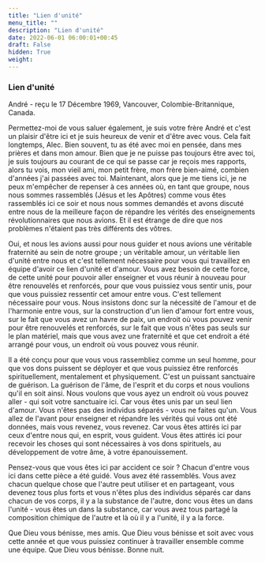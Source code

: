 ```yaml
---
title: "Lien d'unité"
menu_title: ""
description: "Lien d'unité"
date: 2022-06-01 06:00:01+00:45
draft: False
hidden: True
weight:
---
```

### Lien d'unité

André - reçu le 17 Décembre 1969, Vancouver, Colombie-Britannique, Canada.

Permettez-moi de vous saluer également, je suis votre frère André et c'est un plaisir d'être ici et je suis heureux de venir et d'être avec vous. Cela fait longtemps, Alec. Bien souvent, tu as été avec moi en pensée, dans mes prières et dans mon amour. Bien que je ne puisse pas toujours être avec toi, je suis toujours au courant de ce qui se passe car je reçois mes rapports, alors tu vois, mon vieil ami, mon petit frère, mon frère bien-aimé, combien d'années j'ai passées avec toi.
Maintenant, alors que je me tiens ici, je ne peux m'empêcher de repenser à ces années où, en tant que groupe, nous nous sommes rassemblés (Jésus et les Apôtres) comme vous êtes rassemblés ici ce soir et nous nous sommes demandés et avons discuté entre nous de la meilleure façon de répandre les vérités des enseignements révolutionnaires que nous avions. Et il est étrange de dire que nos problèmes n'étaient pas très différents des vôtres.

Oui, et nous les avions aussi pour nous guider et nous avions une véritable fraternité au sein de notre groupe ; un véritable amour, un véritable lien d'unité entre nous et c'est tellement nécessaire pour vous qui travaillez en équipe d'avoir ce lien d'unité et d'amour. Vous avez besoin de cette force, de cette unité pour pouvoir aller enseigner et vous réunir à nouveau pour être renouvelés et renforcés, pour que vous puissiez vous sentir unis, pour que vous puissiez ressentir cet amour entre vous. C'est tellement nécessaire pour vous. Nous insistons donc sur la nécessité de l'amour et de l'harmonie entre vous, sur la construction d'un lien d'amour fort entre vous, sur le fait que vous avez un havre de paix, un endroit où vous pouvez venir pour être renouvelés et renforcés, sur le fait que vous n'êtes pas seuls sur le plan matériel, mais que vous avez une fraternité et que cet endroit a été arrangé pour vous, un endroit où vous pouvez vous réunir.

Il a été conçu pour que vous vous rassembliez comme un seul homme, pour que vos dons puissent se déployer et que vous puissiez être renforcés spirituellement, mentalement et physiquement. C'est un puissant sanctuaire de guérison. La guérison de l'âme, de l'esprit et du corps et nous voulions qu'il en soit ainsi. Nous voulons que vous ayez un endroit où vous pouvez aller - qui soit votre sanctuaire ici. Car vous êtes unis par un seul lien d'amour. Vous n'êtes pas des individus séparés - vous ne faites qu'un. Vous allez de l'avant pour enseigner et répandre les vérités qui vous ont été données, mais vous revenez, vous revenez. Car vous êtes attirés ici par ceux d'entre nous qui, en esprit, vous guident. Vous êtes attirés ici pour recevoir les choses qui sont nécessaires à vos dons spirituels, au développement de votre âme, à votre épanouissement.

Pensez-vous que vous êtes ici par accident ce soir ? Chacun d'entre vous ici dans cette pièce a été guidé. Vous avez été rassemblés. Vous avez chacun quelque chose que l'autre peut utiliser et en partageant, vous devenez tous plus forts et vous n'êtes plus des individus séparés car dans chacun de vos corps, il y a la substance de l'autre, donc vous êtes un dans l'unité - vous êtes un dans la substance, car vous avez tous partagé la composition chimique de l'autre et là où il y a l'unité, il y a la force.

Que Dieu vous bénisse, mes amis. Que Dieu vous bénisse et soit avec vous cette année et que vous puissiez continuer à travailler ensemble comme une équipe. Que Dieu vous bénisse. Bonne nuit. 
